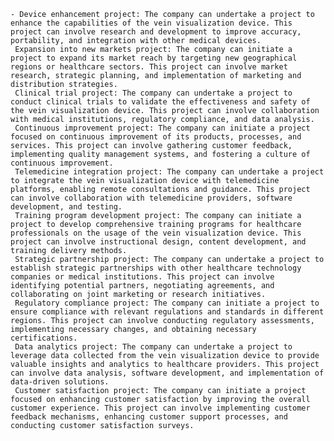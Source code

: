     - Device enhancement project: The company can undertake a project to enhance the capabilities of the vein visualization device. This project can involve research and development to improve accuracy, portability, and integration with other medical devices.
     Expansion into new markets project: The company can initiate a project to expand its market reach by targeting new geographical regions or healthcare sectors. This project can involve market research, strategic planning, and implementation of marketing and distribution strategies.
     Clinical trial project: The company can undertake a project to conduct clinical trials to validate the effectiveness and safety of the vein visualization device. This project can involve collaboration with medical institutions, regulatory compliance, and data analysis.
     Continuous improvement project: The company can initiate a project focused on continuous improvement of its products, processes, and services. This project can involve gathering customer feedback, implementing quality management systems, and fostering a culture of continuous improvement.
     Telemedicine integration project: The company can undertake a project to integrate the vein visualization device with telemedicine platforms, enabling remote consultations and guidance. This project can involve collaboration with telemedicine providers, software development, and testing.
     Training program development project: The company can initiate a project to develop comprehensive training programs for healthcare professionals on the usage of the vein visualization device. This project can involve instructional design, content development, and training delivery methods.
     Strategic partnership project: The company can undertake a project to establish strategic partnerships with other healthcare technology companies or medical institutions. This project can involve identifying potential partners, negotiating agreements, and collaborating on joint marketing or research initiatives.
     Regulatory compliance project: The company can initiate a project to ensure compliance with relevant regulations and standards in different regions. This project can involve conducting regulatory assessments, implementing necessary changes, and obtaining necessary certifications.
     Data analytics project: The company can undertake a project to leverage data collected from the vein visualization device to provide valuable insights and analytics to healthcare providers. This project can involve data analysis, software development, and implementation of data-driven solutions.
     Customer satisfaction project: The company can initiate a project focused on enhancing customer satisfaction by improving the overall customer experience. This project can involve implementing customer feedback mechanisms, enhancing customer support processes, and conducting customer satisfaction surveys.



